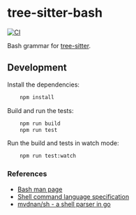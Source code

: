 # tree-sitter-bash

[![CI](https://github.com/tree-sitter/tree-sitter-bash/actions/workflows/ci.yml/badge.svg)](https://github.com/tree-sitter/tree-sitter-bash/actions/workflows/ci.yml)

Bash grammar for [tree-sitter](https://github.com/tree-sitter/tree-sitter).

## Development

Install the dependencies:

```sh
    npm install
```

Build and run the tests:

```sh
    npm run build
    npm run test
```

Run the build and tests in watch mode:

```sh
    npm run test:watch
```

### References

- [Bash man page](http://man7.org/linux/man-pages/man1/bash.1.html#SHELL_GRAMMAR)
- [Shell command language specification](http://pubs.opengroup.org/onlinepubs/9699919799/utilities/V3_chap02.html)
- [mvdnan/sh - a shell parser in go](https://github.com/mvdan/sh)
